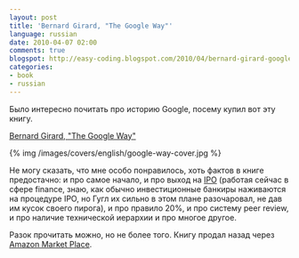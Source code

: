 ```yaml
---
layout: post
title: 'Bernard Girard, "The Google Way"'
language: russian
date: 2010-04-07 02:00
comments: true
blogspot: http://easy-coding.blogspot.com/2010/04/bernard-girard-google-way.html
categories:
- book
- russian
---
```

Было интересно почитать про историю Google, посему купил вот эту книгу.

[Bernard Girard, "The Google Way"][]

[Bernard Girard, "The Google Way"]: http://www.amazon.co.uk/Google-Way-Revolutionary-Management-Revolutionizing/dp/1593271840

{% img /images/covers/english/google-way-cover.jpg %}

Не могу сказать, что мне особо понравилось, хоть фактов в книге предостачно: и про самое начало, и про выход на [IPO][] (работая сейчас в сфере finance, знаю, как обычно инвестиционные банкиры наживаются на процедуре IPO, но Гугл их сильно в этом плане разочаровал, не дав им кусок своего пирога), и про правило 20%, и про систему peer review, и про наличие технической иерархии и про многое другое.

Разок прочитать можно, но не более того. Книгу продал назад через [Amazon Market Place][].

[IPO]: http://ru.wikipedia.org/wiki/%D0%9F%D0%B5%D1%80%D0%B2%D0%B8%D1%87%D0%BD%D0%BE%D0%B5_%D0%BF%D1%83%D0%B1%D0%BB%D0%B8%D1%87%D0%BD%D0%BE%D0%B5_%D0%BF%D1%80%D0%B5%D0%B4%D0%BB%D0%BE%D0%B6%D0%B5%D0%BD%D0%B8%D0%B5
[Amazon Market Place]: http://www.amazon.co.uk/gp/seller/sell-your-stuff.html
